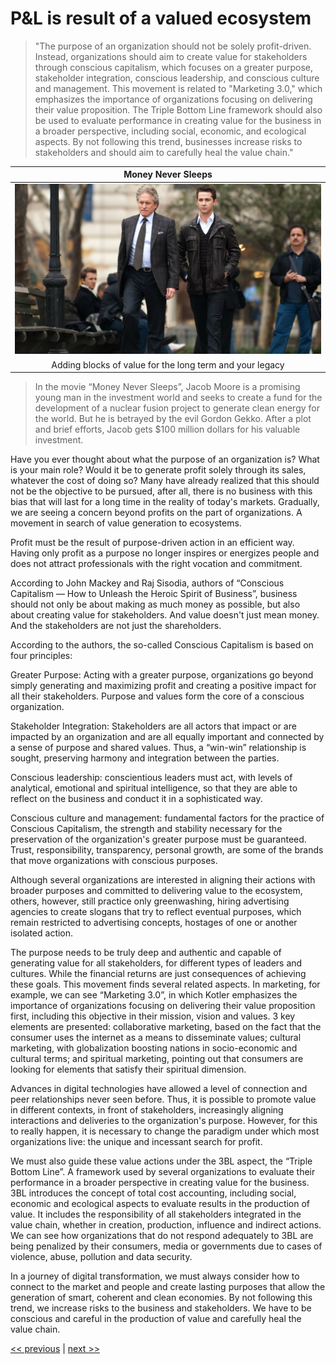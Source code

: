 # P&L is result of a valued ecosystem

>"The purpose of an organization should not be solely profit-driven. Instead, organizations should aim to create value for stakeholders through conscious capitalism, which focuses on a greater purpose, stakeholder integration, conscious leadership, and conscious culture and management. This movement is related to "Marketing 3.0," which emphasizes the importance of organizations focusing on delivering their value proposition. The Triple Bottom Line framework should also be used to evaluate performance in creating value for the business in a broader perspective, including social, economic, and ecological aspects. By not following this trend, businesses increase risks to stakeholders and should aim to carefully heal the value chain."

| Money Never Sleeps |
| :---: |
|![](../../images/pl_is_result_of_a_valued_ecosystem.png)|
|Adding blocks of value for the long term and your legacy|

>In the movie “Money Never Sleeps”, Jacob Moore is a promising young man in the investment world and seeks to create a fund for the development of a nuclear fusion project to generate clean energy for the world. But he is betrayed by the evil Gordon Gekko. After a plot and brief efforts, Jacob gets $100 million dollars for his valuable investment.

Have you ever thought about what the purpose of an organization is? What is your main role? Would it be to generate profit solely through its sales, whatever the cost of doing so? Many have already realized that this should not be the objective to be pursued, after all, there is no business with this bias that will last for a long time in the reality of today's markets. Gradually, we are seeing a concern beyond profits on the part of organizations. A movement in search of value generation to ecosystems.

Profit must be the result of purpose-driven action in an efficient way. Having only profit as a purpose no longer inspires or energizes people and does not attract professionals with the right vocation and commitment.

According to John Mackey and Raj Sisodia, authors of “Conscious Capitalism — How to Unleash the Heroic Spirit of Business”, business should not only be about making as much money as possible, but also about creating value for stakeholders. And value doesn't just mean money. And the stakeholders are not just the shareholders.

According to the authors, the so-called Conscious Capitalism is based on four principles:

Greater Purpose: Acting with a greater purpose, organizations go beyond simply generating and maximizing profit and creating a positive impact for all their stakeholders. Purpose and values form the core of a conscious organization.

Stakeholder Integration: Stakeholders are all actors that impact or are impacted by an organization and are all equally important and connected by a sense of purpose and shared values. Thus, a “win-win” relationship is sought, preserving harmony and integration between the parties.

Conscious leadership: conscientious leaders must act, with levels of analytical, emotional and spiritual intelligence, so that they are able to reflect on the business and conduct it in a sophisticated way.

Conscious culture and management: fundamental factors for the practice of Conscious Capitalism, the strength and stability necessary for the preservation of the organization's greater purpose must be guaranteed. Trust, responsibility, transparency, personal growth, are some of the brands that move organizations with conscious purposes.

Although several organizations are interested in aligning their actions with broader purposes and committed to delivering value to the ecosystem, others, however, still practice only greenwashing, hiring advertising agencies to create slogans that try to reflect eventual purposes, which remain restricted to advertising concepts, hostages of one or another isolated action.

The purpose needs to be truly deep and authentic and capable of generating value for all stakeholders, for different types of leaders and cultures. While the financial returns are just consequences of achieving these goals. This movement finds several related aspects. In marketing, for example, we can see “Marketing 3.0”, in which Kotler emphasizes the importance of organizations focusing on delivering their value proposition first, including this objective in their mission, vision and values. 3 key elements are presented: collaborative marketing, based on the fact that the consumer uses the internet as a means to disseminate values; cultural marketing, with globalization boosting nations in socio-economic and cultural terms; and spiritual marketing, pointing out that consumers are looking for elements that satisfy their spiritual dimension.

Advances in digital technologies have allowed a level of connection and peer relationships never seen before. Thus, it is possible to promote value in different contexts, in front of stakeholders, increasingly aligning interactions and deliveries to the organization's purpose. However, for this to really happen, it is necessary to change the paradigm under which most organizations live: the unique and incessant search for profit.

We must also guide these value actions under the 3BL aspect, the “Triple Bottom Line”. A framework used by several organizations to evaluate their performance in a broader perspective in creating value for the business. 3BL introduces the concept of total cost accounting, including social, economic and ecological aspects to evaluate results in the production of value. It includes the responsibility of all stakeholders integrated in the value chain, whether in creation, production, influence and indirect actions. We can see how organizations that do not respond adequately to 3BL are being penalized by their consumers, media or governments due to cases of violence, abuse, pollution and data security.

In a journey of digital transformation, we must always consider how to connect to the market and people and create lasting purposes that allow the generation of smart, coherent and clean economies. By not following this trend, we increase risks to the business and stakeholders. We have to be conscious and careful in the production of value and carefully heal the value chain.

[<< previous](1-hacking_your_business.md) | [next >>](3-velocity_and_learning.md)


